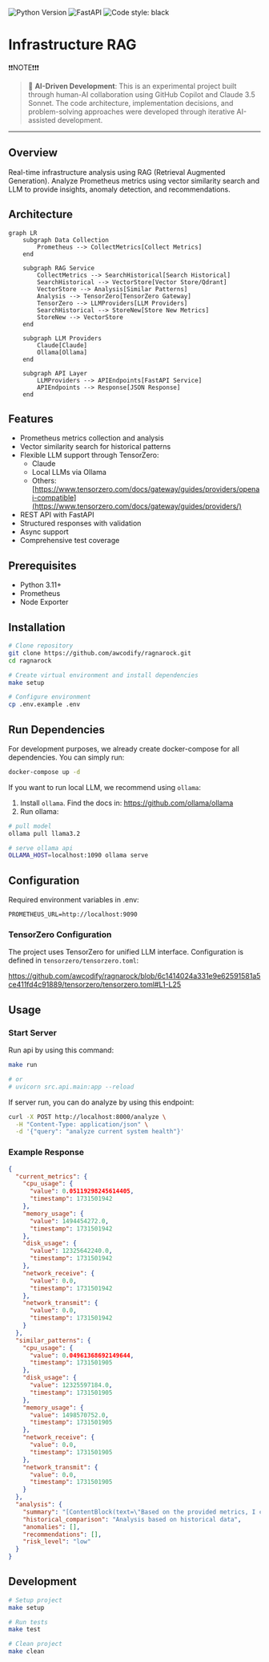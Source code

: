 <img alt="Python Version" src="https://img.shields.io/badge/python-3.11+-blue"> <img alt="FastAPI" src="https://img.shields.io/badge/FastAPI-0.104.1-green"> <img alt="Code style: black" src="https://img.shields.io/badge/code style-black-000000.svg">

# Infrastructure RAG

❗❗NOTE❗❗❗
> 🤖 **AI-Driven Development**: This is an experimental project built through human-AI collaboration using GitHub Copilot and Claude 3.5 Sonnet. The code architecture, implementation decisions, and problem-solving approaches were developed through iterative AI-assisted development.
---

## Overview
Real-time infrastructure analysis using RAG (Retrieval Augmented Generation). Analyze Prometheus metrics using vector similarity search and LLM to provide insights, anomaly detection, and recommendations.

## Architecture
```mermaid
graph LR
    subgraph Data Collection
        Prometheus --> CollectMetrics[Collect Metrics]
    end

    subgraph RAG Service
        CollectMetrics --> SearchHistorical[Search Historical]
        SearchHistorical --> VectorStore[Vector Store/Qdrant]
        VectorStore --> Analysis[Similar Patterns]
        Analysis --> TensorZero[TensorZero Gateway]
        TensorZero --> LLMProviders[LLM Providers]
        SearchHistorical --> StoreNew[Store New Metrics]
        StoreNew --> VectorStore
    end

    subgraph LLM Providers
        Claude[Claude] 
        Ollama[Ollama]
    end

    subgraph API Layer
        LLMProviders --> APIEndpoints[FastAPI Service]
        APIEndpoints --> Response[JSON Response]
    end
```

## Features
- Prometheus metrics collection and analysis
- Vector similarity search for historical patterns
- Flexible LLM support through TensorZero:
  * Claude
  * Local LLMs via Ollama
  * Others: [https://www.tensorzero.com/docs/gateway/guides/providers/openai-compatible](https://www.tensorzero.com/docs/gateway/guides/providers/)
- REST API with FastAPI
- Structured responses with validation
- Async support
- Comprehensive test coverage

## Prerequisites
- Python 3.11+
- Prometheus
- Node Exporter

## Installation

```bash
# Clone repository
git clone https://github.com/awcodify/ragnarock.git
cd ragnarock

# Create virtual environment and install dependencies
make setup

# Configure environment
cp .env.example .env

```

## Run Dependencies

For development purposes, we already create docker-compose for all dependencies. You can simply run:

```bash
docker-compose up -d
```

If you want to run local LLM, we recommend using `ollama`:

1. Install `ollama`. Find the docs in: https://github.com/ollama/ollama
2. Run ollama:

```bash
# pull model
ollama pull llama3.2

# serve ollama api
OLLAMA_HOST=localhost:1090 ollama serve
```


## Configuration

Required environment variables in .env:
```
PROMETHEUS_URL=http://localhost:9090
```

### TensorZero Configuration

The project uses TensorZero for unified LLM interface. Configuration is defined in `tensorzero/tensorzero.toml`:

https://github.com/awcodify/ragnarock/blob/6c1414024a331e9e62591581a5ce411fd4c91889/tensorzero/tensorzero.toml#L1-L25

## Usage
### Start Server

Run api by using this command:

```bash
make run

# or
# uvicorn src.api.main:app --reload 
```

If server run, you can do analyze by using this endpoint:
```bash
curl -X POST http://localhost:8000/analyze \
  -H "Content-Type: application/json" \
  -d '{"query": "analyze current system health"}'
```
### Example Response
```json
{
  "current_metrics": {
    "cpu_usage": {
      "value": 0.05119298245614405,
      "timestamp": 1731501942
    },
    "memory_usage": {
      "value": 1494454272.0,
      "timestamp": 1731501942
    },
    "disk_usage": {
      "value": 12325642240.0,
      "timestamp": 1731501942
    },
    "network_receive": {
      "value": 0.0,
      "timestamp": 1731501942
    },
    "network_transmit": {
      "value": 0.0,
      "timestamp": 1731501942
    }
  },
  "similar_patterns": {
    "cpu_usage": {
      "value": 0.04961368692149644,
      "timestamp": 1731501905
    },
    "disk_usage": {
      "value": 12325597184.0,
      "timestamp": 1731501905
    },
    "memory_usage": {
      "value": 1498570752.0,
      "timestamp": 1731501905
    },
    "network_receive": {
      "value": 0.0,
      "timestamp": 1731501905
    },
    "network_transmit": {
      "value": 0.0,
      "timestamp": 1731501905
    }
  },
  "analysis": {
    "summary": "[ContentBlock(text=\"Based on the provided metrics, I can analyze the current system health as follows:\\n\\n1. CPU Usage:\\n   - The current CPU usage value is 0.05119298245614405 (approximately 5.12%).\\n   - This is a relatively low CPU utilization, suggesting that the system is not experiencing significant CPU load at the moment.\\n\\n2. Memory Usage:\\n   - The current memory usage value is 1494454272.0 bytes (approximately 1.39 GB).\\n   - Without additional context about the system's total memory capacity, it's difficult to determine if this memory usage is reasonable or concerning. However, it can serve as a baseline for comparison with historical data.\\n\\n3. Disk Usage:\\n   - The current disk usage value is 12325642240.0 bytes (approximately 11.48 GB).\\n   - Similar to memory usage, the significance of this value depends on the total disk capacity and the expected disk usage for the system's workload.\\n\\n4. Network Usage:\\n   - Both network_receive and network_transmit values are 0.0, indicating no network traffic at the time of measurement.\\n   - This could be expected if the system is not actively communicating over the network or if the measurement interval is too short to capture network activity.\\n\\nOverall, based on the provided metrics, the system appears to be in a relatively healthy state with low CPU usage and no significant network activity at the time of measurement. However, without additional context about the system's resources (e.g., total memory, disk capacity) and expected workload, it's difficult to make a definitive assessment of the system's health.\\n\\nIt's recommended to compare these current metrics with historical data and established baselines or thresholds to identify any potential issues or deviations from normal behavior.\", type='text')]",
    "historical_comparison": "Analysis based on historical data",
    "anomalies": [],
    "recommendations": [],
    "risk_level": "low"
  }
}
```

## Development

```bash
# Setup project
make setup

# Run tests
make test

# Clean project
make clean
```

